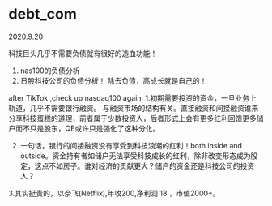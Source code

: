 # debt_com

2020.9.20 

科技巨头几乎不需要负债就有很好的造血功能！
1. nas100的负债分析
2. 日股科技公司的负债分析！
除去负债，高成长就是自己的！

after TikTok ,check up nasdaq100 again. 1.初期需要投资的资金，一旦业务上轨道，几乎不需要银行融资。 与融资市场的结构有关。直接融资和间接融资谁来分享科技蛋糕的道理，前者属于少数投资人，后者形式上会有更多红利回馈更多储户而不只是股东，QE或许只是强化了这种分化。

2. 一句话，银行的间接融资没有享受到科技浪潮的红利！both inside and outside。资金持有者如储户无法享受科技成长的红利，除非改变形态成为股定，这点不如房子。谁对经济的贡献更大？储户的资金还是科技公司的投资人？

3.其实挺贵的，以奈飞(Netflix),年收200,净利润 18 ，市值2000+。
